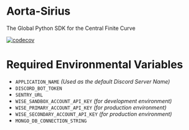 # Aorta-Sirius

The Global Python SDK for the Central Finite Curve

[![codecov](https://codecov.io/gh/kontinuum-investments/Aorta-Sirius/branch/production/graph/badge.svg?token=TYY4X666XE)](https://codecov.io/gh/kontinuum-investments/Aorta-Sirius)

# Required Environmental Variables

- `APPLICATION_NAME` _(Used as the default Discord Server Name)_
- `DISCORD_BOT_TOKEN`
- `SENTRY_URL`
- `WISE_SANDBOX_ACCOUNT_API_KEY` _(for development environment)_
- `WISE_PRIMARY_ACCOUNT_API_KEY` _(for production environment)_
- `WISE_SECONDARY_ACCOUNT_API_KEY` _(for production environment)_
- `MONGO_DB_CONNECTION_STRING`